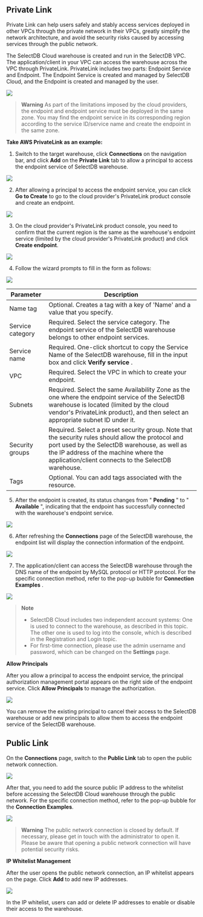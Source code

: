 
## Private Link

Private Link can help users safely and stably access services deployed in other VPCs through the private network in their VPCs, greatly simplify the network architecture, and avoid the security risks caused by accessing services through the public network.

The SelectDB Cloud warehouse is created and run in the SelectDB VPC. The application/client in your VPC can access the warehouse across the VPC through PrivateLink. PrivateLink includes two parts: Endpoint Service and Endpoint. The Endpoint Service is created and managed by SelectDB Cloud, and the Endpoint is created and managed by the user.

![](./assets/boxcnCmojnvwsHqfnd9vdKnKUFy.png)

> **Warning** As part of the limitations imposed by the cloud providers, the endpoint and endpoint service must be deployed in the same zone. You may find the endpoint service in its corresponding region according to the service ID/service name and create the endpoint in the same zone.

**Take AWS PrivateLink as an example:**

1. Switch to the target warehouse, click **Connections** on the navigation bar, and click **Add** on the **Private Link** tab to allow a principal to access the endpoint service of SelectDB warehouse.

![](./assets/boxcn3IeNUeNYZNxiPS5UoeS9zd.png)

2. After allowing a principal to access the endpoint service, you can click **Go to Create** to go to the cloud provider's PrivateLink product console and create an endpoint.

![](./assets/boxcnhwi8yNodTbCZfCkJxkFXQg.png)

3. On the cloud provider's PrivateLink product console, you need to confirm that the current region is the same as the warehouse's endpoint service (limited by the cloud provider's PrivateLink product) and click **Create endpoint**.

![](./assets/boxcnZWLHLaJftkUFU7y0dhdA5g.png)

4. Follow the wizard prompts to fill in the form as follows:

![](./assets/boxcnYPMvZJS3yi1wrI5ZZxkdRd.png)

| **Parameter**    | **Description**                                              |
| ---------------- | ------------------------------------------------------------ |
| Name tag         | Optional. Creates a tag with a key of 'Name' and a value that you specify. |
| Service category | Required. Select the service category. The endpoint service of the SelectDB warehouse belongs to other endpoint services. |
| Service name     | Required. One-click shortcut to copy the Service Name of the SelectDB warehouse, fill in the input box and click **Verify service** . |
| VPC              | Required. Select the VPC in which to create your endpoint.   |
| Subnets          | Required. Select the same Availability Zone as the one where the endpoint service of the SelectDB warehouse is located (limited by the cloud vendor's PrivateLink product), and then select an appropriate subnet ID under it. |
| Security groups  | Required. Select a preset security group. Note that the security rules should allow the protocol and port used by the SelectDB warehouse, as well as the IP address of the machine where the application/client connects to the SelectDB warehouse. |
| Tags             | Optional. You can add tags associated with the resource.     |

5. After the endpoint is created, its status changes from " **Pending** " to " **Available** ", indicating that the endpoint has successfully connected with the warehouse's endpoint service.

![](./assets/boxcn4waUqUTSDg8H132PBHqXuh.png)

6. After refreshing the **Connections** page of the SelectDB warehouse, the endpoint list will display the connection information of the endpoint.

![](./assets/boxcnSDGWzxyAdrYVegSfBGFkUe.png)

7. The application/client can access the SelectDB warehouse through the DNS name of the endpoint by MySQL protocol or HTTP protocol. For the specific connection method, refer to the pop-up bubble for  **Connection Examples** .

![](./assets/boxcn3OTGWftm6dJuoaCSLvKI5g.png)

> **Note**
>
> * SelectDB Cloud includes two independent account systems: One is used to connect to the warehouse, as described in this topic. The other one is used to log into the console, which is described in the Registration and Login topic.
> * For first-time connection, please use the admin username and password, which can be changed on the **Settings** page.

**Allow Principals**

After you allow a principal to access the endpoint service, the principal authorization management portal appears on the right side of the endpoint service. Click **Allow Principals** to manage the authorization.

![](./assets/boxcn9dwg04kpOEYbiEi0dY4JSf.png)

You can remove the existing principal to cancel their access to the SelectDB warehouse or add new principals to allow them to access the endpoint service of the SelectDB warehouse.

## Public Link

On the **Connections** page, switch to the **Public Link** tab to open the public network connection.

![](./assets/boxcn07evEa8fSIepZoaJ6GMCgm.png)

After that, you need to add the source public IP address to the whitelist before accessing the SelectDB Cloud warehouse through the public network. For the specific connection method, refer to the pop-up bubble for the **Connection Examples**.

![](./assets/boxcndfZKTVWD9r7SmL3NilsHsc.png)

> **Warning** The public network connection is closed by default. If necessary, please get in touch with the administrator to open it. Please be aware that opening a public network connection will have potential security risks.

**IP Whitelist Management**

After the user opens the public network connection, an IP whitelist appears on the page. Click **Add** to add new IP addresses.

![](./assets/boxcnc55hxWe7sp5mVig8skmChs.png)

In the IP whitelist, users can add or delete IP addresses to enable or disable their access to the warehouse.
